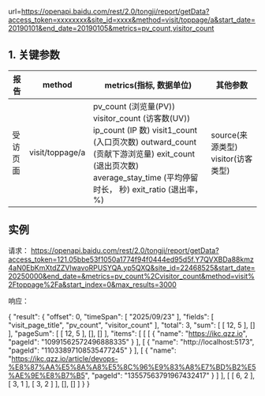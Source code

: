 
url=https://openapi.baidu.com/rest/2.0/tongji/report/getData?access_token=xxxxxxxx&site_id=xxxx&method=visit/toppage/a&start_date=20190101&end_date=20190105&metrics=pv_count,visitor_count

## 1. 关键参数

| 报告     | method          | metrics(指标, 数据单位)                                      | 其他参数                           |
| -------- | --------------- | ------------------------------------------------------------ | ---------------------------------- |
| 受访页面 | visit/toppage/a | pv_count (浏览量(PV)) visitor_count (访客数(UV)) ip_count (IP 数) visit1_count (入口页次数) outward_count (贡献下游浏览量) exit_count (退出页次数) average_stay_time (平均停留时长， 秒) exit_ratio (退出率，%) | source(来源类型) visitor(访客类型) |

## 实例
请求：
https://openapi.baidu.com/rest/2.0/tongji/report/getData?access_token=121.05bbe53f1050a1774f94f0444ed95d5f.Y7QVXBDa88kmz4aN0EbKmXtdZZVlwavoRPUSYQA.yp5QXQ&site_id=22468525&start_date=20250000&end_date=&metrics=pv_count%2Cvisitor_count&method=visit%2Ftoppage%2Fa&start_index=0&max_results=3000

响应：

{
	"result": {
		"offset": 0,
		"timeSpan": [
			"2025/09/23"
		],
		"fields": [
			"visit_page_title",
			"pv_count",
			"visitor_count"
		],
		"total": 3,
		"sum": [
			[
				12,
				5
			],
			[]
		],
		"pageSum": [
			[
				12,
				5
			],
			[],
			[]
		],
		"items": [
			[
				[
					{
						"name": "https://ikc.qzz.io",
						"pageId": "10991562572496888335"
					}
				],
				[
					{
						"name": "http://localhost:5173",
						"pageId": "11033897108535477245"
					}
				],
				[
					{
						"name": "https://ikc.qzz.io/article/devops-%E8%87%AA%E5%8A%A8%E5%8C%96%E9%83%A8%E7%BD%B2%E5%AE%9E%E8%B7%B5",
						"pageId": "13557563791967432417"
					}
				]
			],
			[
				[
					6,
					2
				],
				[
					3,
					1
				],
				[
					3,
					2
				]
			],
			[],
			[]
		]
	}
} 